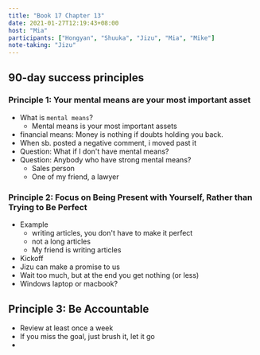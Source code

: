```yaml
---
title: "Book 17 Chapter 13"
date: 2021-01-27T12:19:43+08:00
host: "Mia"
participants: ["Hongyan", "Shuuka", "Jizu", "Mia", "Mike"]
note-taking: "Jizu"
---
```



## 90-day success principles

### Principle 1: Your mental means are your most important asset
- What is `mental means`?
    - Mental means is your most important assets
- financial means: Money is nothing if doubts holding you back.
- When sb. posted a negative comment, i moved past it
- Question: What if I don't have mental means?
- Question: Anybody who have strong mental means?
    - Sales person
    - One of my friend, a lawyer

### Principle 2: Focus on Being Present with Yourself, Rather than Trying to Be Perfect

- Example
    - writing articles, you don't have to make it perfect
    - not a long articles
    - My friend is writing articles
- Kickoff
- Jizu can make a promise to us
- Wait too much, but at the end you get nothing (or less)
- Windows laptop or macbook?

## Principle 3: Be Accountable
- Review at least once a week
- If you miss the goal, just brush it, let it go
- 

